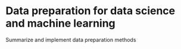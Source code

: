 # Data preparation for data science and machine learning
Summarize and implement data preparation methods

